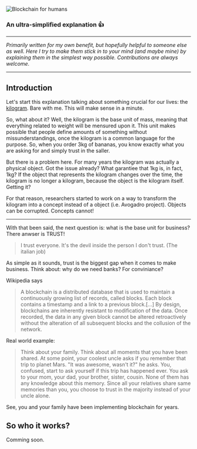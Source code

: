 ![Blockchain for humans](http://joyle.com.br/imagens/blockchain-for-humans.png)

### An ultra-simplified explanation  :thumbsup:

***
<i>Primarily written for my own benefit, but hopefully helpful to someone else as well. Here I try to make them stick in to your mind (and maybe mine) by explaining them in the simplest way possible. Contributions are always welcome.</i>
***
## Introduction
Let's start this explanation talking about something crucial for our lives: the [kilogram](https://en.wikipedia.org/wiki/Kilogram). Bare with me. This will make sense in a minute.


So, what about it?
Well, the kilogram is the base unit of mass, meaning that everything related to weight will be mensured upon it. This unit makes possible that people define amounts of something without missunderstandings, once the kilogram is a common language for the purpose. So, when you order 3kg of bananas, you know exactly what you are asking for and simply trust in the saller.

But there is a problem here. For many years the kilogram was actually a physical object. Got the issue already? What garantiee that 1kg is, in fact, 1kg? If the object that represents the kilogram changes over the time, the kilogram is no longer a kilogram, because the object is the kilogram itself. Getting it?

For that reason, researchers started to work on a way to transform the kilogram into a concept instead of a object (i.e. Avogadro project). Objects can be corrupted. Concepts cannot!
***
With that been said, the next question is: what is the base unit for business?
There anwser is TRUST!
> I trust everyone. It's the devil inside the person I don't trust. (The italian job)

As simple as it sounds, trust is the biggest gap when it comes to make business. Think about: why do we need banks? For conviniance?


Wikipedia says
> A blockchain is a distributed database that is used to maintain a continuously growing list of records, called blocks. Each block contains a timestamp and a link to a previous block.[...] By design, blockchains are inherently resistant to modification of the data. Once recorded, the data in any given block cannot be altered retroactively without the alteration of all subsequent blocks and the collusion of the network. 


Real world example:
> Think about your family. Think about all moments that you have been shared. At some point, your coolest uncle asks if you remember that trip to planet Mars. "It was awesome, wasn't it?" he asks. You, confused, start to ask yourself if this trip has happened ever. You ask to your mom, your dad, your brother, sister, cousin. None of them has any knowledge about this memory. Since all your relatives share same memories than you, you choose to trust in the majority instead of your uncle alone. 

See, you and your family have been implementing blockchain for years.

## So who it works?
Comming soon.
